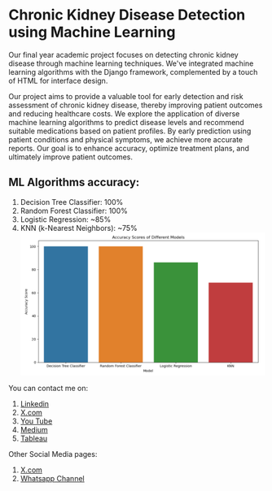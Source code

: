# Chronic Kidney Disease Detection using Machine Learning
Our final year academic project focuses on detecting chronic kidney disease through machine learning techniques. We've integrated machine learning algorithms with the Django framework, complemented by a touch of HTML for interface design.

Our project aims to provide a valuable tool for early detection and risk assessment of chronic kidney disease, thereby improving patient outcomes and reducing healthcare costs. We explore the application of diverse machine learning algorithms to predict disease levels and recommend suitable medications based on patient profiles. By early prediction using patient conditions and physical symptoms, we achieve more accurate reports. Our goal is to enhance accuracy, optimize treatment plans, and ultimately improve patient outcomes.

## ML Algorithms accuracy:
1. Decision Tree Classifier: 100%
2. Random Forest Classifier: 100%
3. Logistic Regression: ~85%
4. KNN (k-Nearest Neighbors): ~75%
![alt_image](https://github.com/Saimoguloju/Chronic-Kidney-Disease-Detection-using-Machine-Learning/blob/master/accuracy.png)

You can contact me on:
1. [Linkedin](https://www.linkedin.com/in/moguloju-sai-2b060b228)
2. [X.com](https://twitter.com/MogulojuSai2)
3. [You Tube](https://www.youtube.com/@Moguloju_Sai)
4. [Medium](https://medium.com/@saimoguloju2)
5. [Tableau](https://public.tableau.com/app/profile/moguloju.sai)
 

Other Social Media pages:
1. [X.com](https://twitter.com/SmartMachines1?t=mZg1j9Z_V8WWzvlkl4027Q&s=09)
2. [Whatsapp Channel](https://www.whatsapp.com/channel/0029Va9NAvs1SWstruaF3x41)











